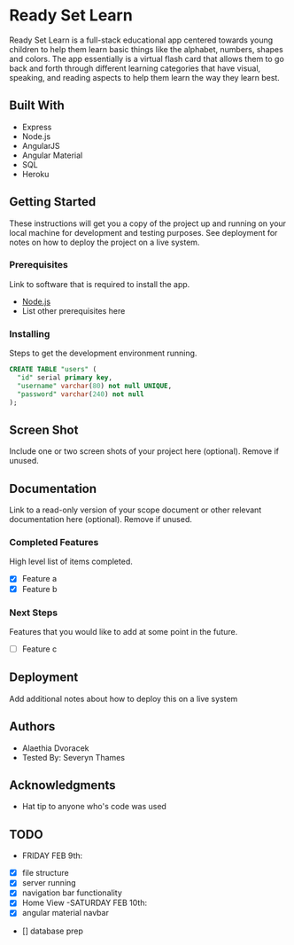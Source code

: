 # Ready Set Learn 

Ready Set Learn is a full-stack educational app centered towards young children to help them learn basic things like the alphabet, numbers, shapes and colors. The app essentially is a virtual flash card that allows them to go back and forth through different learning categories that have visual, speaking, and reading aspects to help them learn the way they learn best. 

## Built With

- Express
- Node.js
- AngularJS 
- Angular Material 
- SQL 
- Heroku 

## Getting Started

These instructions will get you a copy of the project up and running on your local machine for development and testing purposes. See deployment for notes on how to deploy the project on a live system.

### Prerequisites

Link to software that is required to install the app.

- [Node.js](https://nodejs.org/en/)
- List other prerequisites here


### Installing

Steps to get the development environment running.

```sql
CREATE TABLE "users" (
  "id" serial primary key,
  "username" varchar(80) not null UNIQUE,
  "password" varchar(240) not null
);
```

## Screen Shot

Include one or two screen shots of your project here (optional). Remove if unused.

## Documentation

Link to a read-only version of your scope document or other relevant documentation here (optional). Remove if unused.

### Completed Features

High level list of items completed.

- [x] Feature a
- [x] Feature b

### Next Steps

Features that you would like to add at some point in the future.

- [ ] Feature c

## Deployment

Add additional notes about how to deploy this on a live system

## Authors

* Alaethia Dvoracek 
* Tested By: Severyn Thames 


## Acknowledgments

* Hat tip to anyone who's code was used


## TODO 
- FRIDAY FEB 9th: 
- [x] file structure 
- [x] server running 
- [x] navigation bar functionality
- [x] Home View 
-SATURDAY FEB 10th: 
- [x] angular material navbar 
- [] database prep 